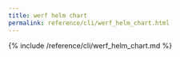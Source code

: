 ```yaml
---
title: werf helm chart
permalink: reference/cli/werf_helm_chart.html
---
```


{% include /reference/cli/werf_helm_chart.md %}
